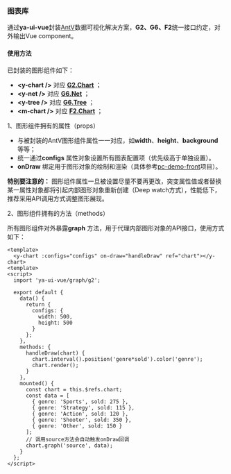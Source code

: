 ### 图表库

通过**ya-ui-vue**封装[AntV](https://antv.alipay.com/zh-cn/index.html)数据可视化解决方案，**G2、G6、F2**统一接口约定，对外输出Vue component。

#### 使用方法

已封装的图形组件如下：

* **\<y-chart /\>** 对应 **[G2.Chart](https://antv.alipay.com/zh-cn/g2/3.x/api/chart.html)** ；
* **\<y-net /\>** 对应 **[G6.Net](https://antv.alipay.com/zh-cn/g6/1.x/api/net.html)** ；
* **\<y-tree /\>** 对应 **[G6.Tree](https://antv.alipay.com/zh-cn/g6/1.x/api/tree.html)** ；
* **\<m-chart /\>** 对应 **[F2.Chart](https://antv.alipay.com/zh-cn/f2/3.x/api/chart.html)** ；

1、图形组件拥有的属性（props）

* 与被封装的AntV图形组件属性一一对应，如**width**、**height**、**background** 等等；
* 统一通过**configs** 属性对象设置所有图表配置项（优先级高于单独设置）。
* **onDraw** 绑定用于图形对象的绘制和渲染（具体参考[pc-demo-front](http://git.yazuosoft.com/ipos/pc-demo-front)项目）。

**特别要注意的：** 图形组件属性一旦被设置尽量不要再更改，突变属性值或者替换某一属性对象都将引起内部图形对象重新创建（Deep watch方式），性能低下，推荐采用API调用方式调整图形展现。

2、图形组件拥有的方法（methods）

所有图形组件对外暴露**graph** 方法，用于代理内部图形对象的API接口，使用方式如下：

```vue
<template> 
  <y-chart :configs="configs" on-draw="handleDraw" ref="chart"></y-chart>
<template>
<script>
  import 'ya-ui-vue/graph/g2';

  export default {
    data() {
      return {
        configs: {
          width: 500,
          height: 500
        }
      };
    },
    methods: {
      handleDraw(chart) {
        chart.interval().position('genre*sold').color('genre');
        chart.render();
      }
    },
    mounted() {
      const chart = this.$refs.chart;
      const data = [
        { genre: 'Sports', sold: 275 },
        { genre: 'Strategy', sold: 115 },
        { genre: 'Action', sold: 120 },
        { genre: 'Shooter', sold: 350 },
        { genre: 'Other', sold: 150 }
      ];
      // 调用source方法会自动触发onDraw回调
      chart.graph('source', data);
    }
  };
</script>
```